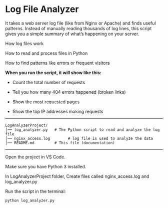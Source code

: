 # Log File Analyzer 

It takes a web server log file (like from Nginx or Apache) and finds useful patterns.
Instead of manually reading thousands of log lines, this script gives you a simple summary of what’s happening on your server.

How log files work

How to read and process files in Python

How to find patterns like errors or frequent visitors

**When you run the script, it will show like this:**

- Count the total number of requests

- Tell you how many 404 errors happened (broken links)

- Show the most requested pages

- Show the top IP addresses making requests

---

```Project Files
LogAnalyzerProject/
│── log_analyzer.py   # The Python script to read and analyze the log file
│── nginx_access.log        # log file is used to analyze the data
│── README.md         # This file (documentation)
```

---

Open the project in VS Code.

Make sure you have Python 3 installed.

In LogAnalyzerProject folder, Create files called nginx_access.log and log_analyzer.py

Run the script in the terminal:

```python log_analyzer.py```







